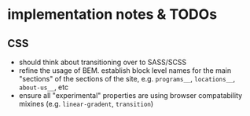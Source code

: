 # implementation notes & TODOs

## CSS
* should think about transitioning over to SASS/SCSS
* refine the usage of BEM. establish block level names for the main "sections" of the sections of the site, e.g. `programs__`, `locations__`, `about-us__`, etc
* ensure all "experimental" properties are using browser compatability mixines (e.g. `linear-gradent`, `transition`)